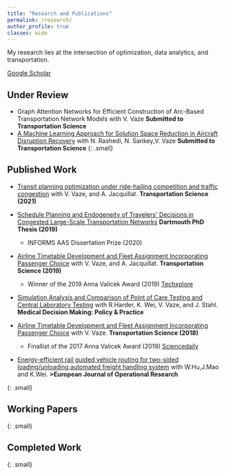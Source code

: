 ```yaml
---
title: "Research and Publications"
permalink: /research/
author_profile: true
classes: wide
---
```

My research lies at the intersection of optimization, data analytics, and transportation.

<a href="https://scholar.google.com/citations?user=9ULbBLEAAAAJ&hl=en" class="btn btn--primary"><i class="fas a-graduation-cap" aria-hidden="true"></i> Google Scholar</a>

## Under Review
- Graph Attention Networks for Efficient Construction of Arc-Based Transportation Network Models with V. Vaze  **Submitted to Transportation Science**
- [A Machine Learning Approach for Solution Space Reduction in Aircraft Disruption Recovery](https://papers.ssrn.com/sol3/papers.cfm?abstract_id=4444548) with N. Rashedi, N. Sankey,V. Vaze **Submitted to Transportation Science**
{: .small}

## Published Work
- [Transit planning optimization under ride-hailing competition and traffic congestion](https://pubsonline.informs.org/doi/abs/10.1287/trsc.2021.1068) with  V. Vaze, and A. Jacquillat. **Transportation Science (2021)** 
- [Schedule Planning and Endogeneity of Travelers' Decisions in Congested Large-Scale Transportation Networks](/assets/papers/Keji_PhD_Dissertation.pdf) **Dartmouth PhD Thesis (2019)**
   - <i class="fas fa-award" aria-hidden="true"></i> INFORMS AAS Dissertation Prize (2020)
- [Airline Timetable Development and Fleet Assignment Incorporating Passenger Choice](https://pubsonline.informs.org/doi/abs/10.1287/trsc.2019.0924) with  V. Vaze, and A. Jacquillat. **Transportation Science (2019)** 
    - <i class="fas fa-award" aria-hidden="true"></i> Winner of the 2019 Anna Valicek Award (2019)<i class="fas fa-newspaper" aria-hidden="true"></i> [Techxplore](https://techxplore.com/news/2020-01-tool-flight-choices-airline-profits.html)

- [Simulation Analysis and Comparison of Point of Care Testing and Central Laboratory Testing]("https://journals.sagepub.com/doi/full/10.1177/2381468319856306) with  R.Harder, K. Wei, V. Vaze, and J. Stahl. **Medical Decision Making: Policy & Practice** 

- [Airline Timetable Development and Fleet Assignment Incorporating Passenger Choice](https://pubsonline.informs.org/doi/abs/10.1287/trsc.2018.0834) with  V. Vaze. **Transportation Science (2018)** 
    - <i class="fas fa-award" aria-hidden="true"></i> Finallist of the 2017 Anna Valicek Award (2019)<i class="fas fa-newspaper" aria-hidden="true"></i> [Sciencedaily](https://www.sciencedaily.com/releases/2018/06/180606132740.htm)

- [Energy-efficient rail guided vehicle routing for two-sided loading/unloading automated freight handling system]("https://www.sciencedirect.com/science/article/pii/S0377221716307159) with  W.Hu,J.Mao and K.Wei. **>European Journal of Operational Research** 

{: .small}

## Working Papers
{: .small}

## Completed Work
{: .small}


